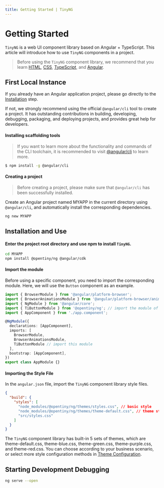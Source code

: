 ```yaml
---
title: Getting Started | TinyNG
---
```


# Getting Started

`TinyNG` is a web UI component library based on Angular + TypeScript. This article will introduce how to use `TinyNG` components in a project.

> Before using the `TinyNG` component library, we recommend that you learn [HTML](https://www.w3schools.com/html/default.asp), [CSS](https://www.w3schools.com/css/default.asp), [TypeScript](https://www.typescriptlang.org/), and [Angular](https://angular.io/docs).

## First Local Instance

If you already have an Angular application project, please go directly to the [Installation](#installation) step.

If not, we strongly recommend using the official `@angular/cli` tool to create a project. It has outstanding contributions in building, developing, debugging, packaging, and deploying projects, and provides great help for developers.

#### Installing scaffolding tools

> If you want to learn more about the functionality and commands of the CLI toolchain, it is recommended to visit [@angular/cli](https://angular.io/cli) to learn more.

```bash
$ npm install -g @angular/cli
```

#### Creating a project

> Before creating a project, please make sure that `@angular/cli` has been successfully installed.

Create an Angular project named MYAPP in the current directory using `@angular/cli`, and automatically install the corresponding dependencies.

```bash
ng new MYAPP
```

## Installation and Use

#### Enter the project root directory and use npm to install `TinyNG`.

```bash
cd MYAPP
npm install @opentiny/ng @angular/cdk
```

#### Import the module

Before using a specific component, you need to import the corresponding module. Here, we will use the `Button` component as an example.

```typescript
import { BrowserModule } from '@angular/platform-browser';
import { BrowserAnimationsModule } from '@angular/platform-browser/animations'; // some components depend on angular animations, so you may need to import the animations module
import { NgModule } from '@angular/core';
import { TiButtonModule } from '@opentiny/ng'; // import the module of a specific component
import { AppComponent } from './app.component';

@NgModule({
  declarations: [AppComponent],
  imports: [
    BrowserModule,
    BrowserAnimationsModule,
    TiButtonModule // import this module
  ],
  bootstrap: [AppComponent],
})
export class AppModule {}
```

#### Importing the Style File

In the `angular.json` file, import the `TinyNG` component library style files.

```json
{
  "build": {
    "styles": [
      "node_modules/@opentiny/ng/themes/styles.css", // basic style
      "node_modules/@opentiny/ng/themes/theme-default.css", // theme style
      "src/styles.css"
    ]
  }
}
```

The `TinyNG` component library has built-in 5 sets of themes, which are theme-default.css, theme-blue.css, theme-green.css, theme-purple.css, and theme-red.css. You can choose according to your business scenario, or select more style configuration methods in [Theme Configuration](./themedoc).

## Starting Development Debugging

```bash
ng serve --open
```
